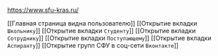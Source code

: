 https://www.sfu-kras.ru/

[[Главная страница видна пользователю]]
[[Открытие вкладки `Школьнику`]]
[[Открытие вкладки `Студенту`]]
[[Открытие вкладки `Сотруднику`]]
[[Открытие вкладки `Поступающему`]]
[[Открытие вкладки `Аспиранту`]]
[[Открытие групп СФУ в соц-сети `Вконтакте`]]